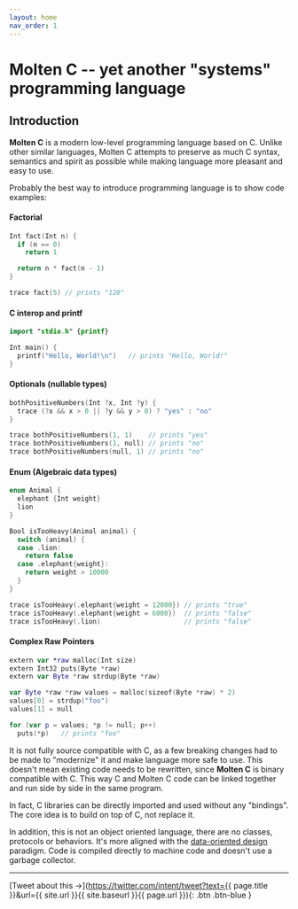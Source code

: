 ```yaml
---
layout: home
nav_order: 1
---
```

# __Molten C__ -- yet another "systems" programming language

## Introduction

__Molten C__ is a modern low-level programming language based on C.
Unlike other similar languages, Molten C attempts to preserve as much C syntax,
semantics and spirit as possible while making language more pleasant and easy to use.

Probably the best way to introduce programming language is to show code examples:

#### Factorial

```swift
Int fact(Int n) {
  if (n == 0)
    return 1

  return n * fact(n - 1)
}

trace fact(5) // prints "120"
```

#### C interop and printf

```swift
import "stdio.h" {printf}

Int main() {
  printf("Hello, World!\n")   // prints "Hello, World!"
}
```

#### Optionals (nullable types)

```swift
bothPositiveNumbers(Int ?x, Int ?y) {
  trace (?x && x > 0 || ?y && y > 0) ? "yes" : "no"
}

trace bothPositiveNumbers(1, 1)    // prints "yes"
trace bothPositiveNumbers(1, null) // prints "no"
trace bothPositiveNumbers(null, 1) // prints "no"
```

#### Enum (Algebraic data types)

```swift
enum Animal {
  elephant {Int weight}
  lion
}

Bool isTooHeavy(Animal animal) {
  switch (animal) {
  case .lion:
    return false
  case .elephant{weight}:
    return weight > 10000
  }
}

trace isTooHeavy(.elephant{weight = 12000}) // prints "true"
trace isTooHeavy(.elephant{weight = 6000})  // prints "false"
trace isTooHeavy(.lion)                     // prints "false"
```

#### Complex Raw Pointers

```swift
extern var *raw malloc(Int size)
extern Int32 puts(Byte *raw)
extern var Byte *raw strdup(Byte *raw)

var Byte *raw *raw values = malloc(sizeof(Byte *raw) * 2)
values[0] = strdup("foo")
values[1] = null

for (var p = values; *p != null; p++)
  puts(*p)   // prints "foo"
```

It is not fully source compatible with C, as a few breaking changes had to be made to
"modernize" it and make language more safe to use. This doesn't mean existing code
needs to be rewritten, since __Molten C__ is binary compatible with C. This way C
and Molten C code can be linked together and run side by side in the same program.

In fact, C libraries can be directly imported and used without any "bindings".
The core idea is to build on top of C, not replace it.

In addition, this is not an object oriented language, there are no classes,
protocols or behaviors. It's more aligned with the
[data-oriented design](https://en.wikipedia.org/wiki/Data-oriented_design) paradigm.
Code is compiled directly to machine code and doesn't use a garbage collector.

---

[Tweet about this &#x2192;](https://twitter.com/intent/tweet?text={{ page.title }}&url={{ site.url }}{{ site.baseurl }}{{ page.url }}){: .btn .btn-blue }
